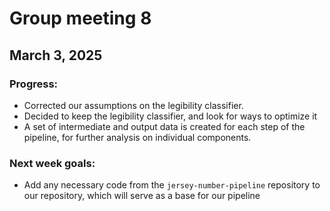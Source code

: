 # Group meeting 8

## March 3, 2025

### Progress:

- Corrected our assumptions on the legibility classifier.
- Decided to keep the legibility classifier, and look for ways to optimize it
- A set of intermediate and output data is created for each step of the pipeline, for further analysis on individual components.

### Next week goals:

- Add any necessary code from the `jersey-number-pipeline` repository to our repository, which will serve as a base for our pipeline
